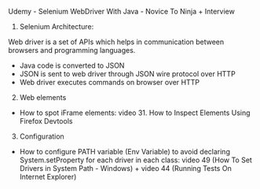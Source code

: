 Udemy - Selenium WebDriver With Java - Novice To Ninja + Interview

1. Selenium Architecture:

Web driver is a set of APIs which helps in communication between browsers and programming languages.
* Java code is converted to JSON 
* JSON is sent to web driver through JSON wire protocol over HTTP
* Web driver executes commands on browser over HTTP

2. Web elements
* How to spot iFrame elements: video 31. How to Inspect Elements Using Firefox Devtools

3. Configuration
* How to configure PATH variable (Env Variable) to avoid declaring System.setProperty for each driver in each class: 
video 49 (How To Set Drivers in System Path - Windows) + video 44 (Running Tests On Internet Explorer)